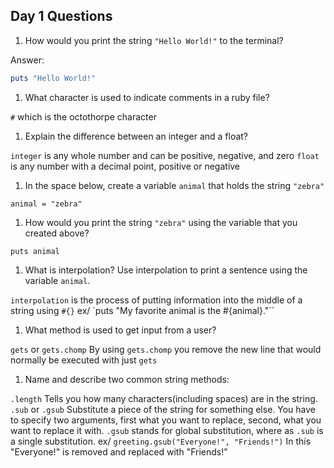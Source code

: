 ## Day 1 Questions

1. How would you print the string `"Hello World!"` to the terminal?

Answer:
```ruby
puts "Hello World!"
```

1. What character is used to indicate comments in a ruby file?

`#` which is the octothorpe character

1. Explain the difference between an integer and a float?

`integer` is any whole number and can be positive, negative, and zero
`float` is any number with a decimal point, positive or negative

1. In the space below, create a variable `animal` that holds the string `"zebra"`

`animal = "zebra"`

1. How would you print the string `"zebra"` using the variable that you created above?

`puts animal`

1. What is interpolation? Use interpolation to print a sentence using the variable `animal`.

`interpolation` is the process of putting information into the middle of a string using `#{}`
  ex/ `puts "My favorite animal is the #{animal}."``

1. What method is used to get input from a user?

`gets` or `gets.chomp`  By using `gets.chomp` you remove the new line that would normally be executed with just `gets`

1. Name and describe two common string methods:

`.length` Tells you how many characters(including spaces) are in the string.
`.sub` or `.gsub` Substitute a piece of the string for something else.  You have to specify two arguments,  first what you want to replace, second, what you want to replace it with. `.gsub` stands for global substitution, where as `.sub` is a single substitution.
ex/ `greeting.gsub("Everyone!", "Friends!")` In this "Everyone!" is removed and replaced with "Friends!"
